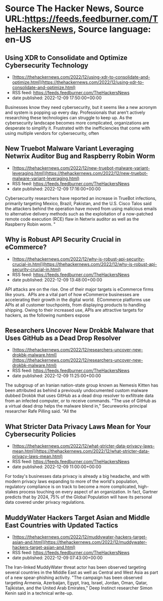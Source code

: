 # Source The Hacker News, Source URL:https://feeds.feedburner.com/TheHackersNews, Source language: en-US

## Using XDR to Consolidate and Optimize Cybersecurity Technology
 - [https://thehackernews.com/2022/12/using-xdr-to-consolidate-and-optimize.html](https://thehackernews.com/2022/12/using-xdr-to-consolidate-and-optimize.html)
 - RSS feed: https://feeds.feedburner.com/TheHackersNews
 - date published: 2022-12-09 17:50:00+00:00

Businesses know they need cybersecurity, but it seems like a new acronym and system is popping up every day. Professionals that aren’t actively researching these technologies can struggle to keep up. As the cybersecurity landscape becomes more complicated, organizations are desperate to simplify it. Frustrated with the inefficiencies that come with using multiple vendors for cybersecurity, often

## New Truebot Malware Variant Leveraging Netwrix Auditor Bug and Raspberry Robin Worm
 - [https://thehackernews.com/2022/12/new-truebot-malware-variant-leveraging.html](https://thehackernews.com/2022/12/new-truebot-malware-variant-leveraging.html)
 - RSS feed: https://feeds.feedburner.com/TheHackersNews
 - date published: 2022-12-09 17:16:00+00:00

Cybersecurity researchers have reported an increase in TrueBot infections, primarily targeting Mexico, Brazil, Pakistan, and the U.S.
Cisco Talos said the attackers behind the operation have moved from using malicious emails to alternative delivery methods such as the exploitation of a now-patched remote code execution (RCE) flaw in Netwrix auditor as well as the Raspberry Robin worm.
"

## Why is Robust API Security Crucial in eCommerce?
 - [https://thehackernews.com/2022/12/why-is-robust-api-security-crucial-in.html](https://thehackernews.com/2022/12/why-is-robust-api-security-crucial-in.html)
 - RSS feed: https://feeds.feedburner.com/TheHackersNews
 - date published: 2022-12-09 13:48:00+00:00

API attacks are on the rise. One of their major targets is eCommerce firms like yours. 
APIs are a vital part of how eCommerce businesses are accelerating their growth in the digital world. 
ECommerce platforms use APIs at all customer touchpoints, from displaying products to handling shipping. Owing to their increased use, APIs are attractive targets for hackers, as the following numbers expose

## Researchers Uncover New Drokbk Malware that Uses GitHub as a Dead Drop Resolver
 - [https://thehackernews.com/2022/12/researchers-uncover-new-drokbk-malware.html](https://thehackernews.com/2022/12/researchers-uncover-new-drokbk-malware.html)
 - RSS feed: https://feeds.feedburner.com/TheHackersNews
 - date published: 2022-12-09 11:25:00+00:00

The subgroup of an Iranian nation-state group known as Nemesis Kitten has been attributed as behind a previously undocumented custom malware dubbed Drokbk that uses GitHub as a dead drop resolver to exfiltrate data from an infected computer, or to receive commands.
"The use of GitHub as a virtual dead drop helps the malware blend in," Secureworks principal researcher Rafe Pilling said. "All the

## What Stricter Data Privacy Laws Mean for Your Cybersecurity Policies
 - [https://thehackernews.com/2022/12/what-stricter-data-privacy-laws-mean.html](https://thehackernews.com/2022/12/what-stricter-data-privacy-laws-mean.html)
 - RSS feed: https://feeds.feedburner.com/TheHackersNews
 - date published: 2022-12-09 11:00:00+00:00

For today's businesses data privacy is already a big headache, and with modern privacy laws expanding to more of the world's population, regulatory compliance is on track to become a more complicated, high-stakes process touching on every aspect of an organization. In fact, Gartner predicts that by 2024, 75% of the Global Population will have its personal data covered under privacy regulations.

## MuddyWater Hackers Target Asian and Middle East Countries with Updated Tactics
 - [https://thehackernews.com/2022/12/muddywater-hackers-target-asian-and.html](https://thehackernews.com/2022/12/muddywater-hackers-target-asian-and.html)
 - RSS feed: https://feeds.feedburner.com/TheHackersNews
 - date published: 2022-12-09 07:43:00+00:00

The Iran-linked MuddyWater threat actor has been observed targeting several countries in the Middle East as well as Central and West Asia as part of a new spear-phishing activity.
"The campaign has been observed targeting Armenia, Azerbaijan, Egypt, Iraq, Israel, Jordan, Oman, Qatar, Tajikistan, and the United Arab Emirates," Deep Instinct researcher Simon Kenin said in a technical write-up.
